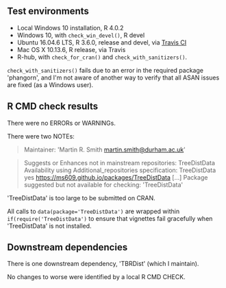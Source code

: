 ## Test environments
* Local Windows 10 installation, R 4.0.2
* Windows 10, with `check_win_devel()`, R devel
* Ubuntu 16.04.6 LTS, R 3.6.0, release and devel, via
  [Travis CI](https://travis-ci.org/ms609/TreeDist)
* Mac OS X 10.13.6, R release, via Travis
* R-hub, with `check_for_cran()` and `check_with_sanitizers()`.

`check_with_sanitizers()` fails due to an error in the required package 
'phangorn', and I'm not aware of another way to verify that all ASAN issues
are fixed (as a Windows user).


## R CMD check results
There were no ERRORs or WARNINGs.

There were two NOTEs:
> Maintainer: 'Martin R. Smith <martin.smith@durham.ac.uk>'

> Suggests or Enhances not in mainstream repositories:
>   TreeDistData
> Availability using Additional_repositories specification:
>   TreeDistData   yes   https://ms609.github.io/packages/TreeDistData
[...]
> Package suggested but not available for checking: 'TreeDistData'

'TreeDistData' is too large to be submitted on CRAN.

All calls to `data(package='TreeDistData')` are wrapped within 
`if(require('TreeDistData')` to ensure that vignettes fail gracefully when
'TreeDistData' is not installed.


## Downstream dependencies
There is one downstream dependency, 'TBRDist' (which I maintain).

No changes to worse were identified by a local R CMD CHECK.
